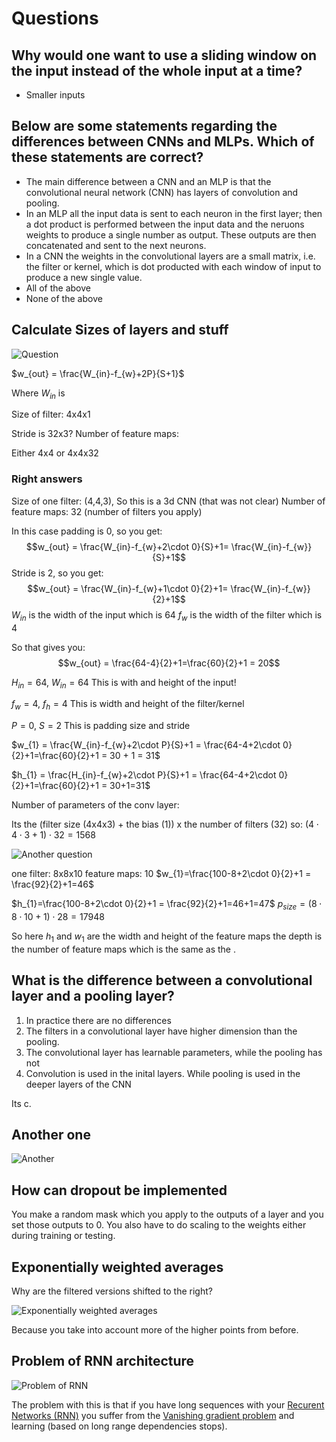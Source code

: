# Questions 

## Why would one want to use a sliding window on the input instead of the whole input at a time?  

- Smaller inputs

## Below are some statements regarding the differences between CNNs and MLPs. Which of these statements are correct?  

- The main difference between a CNN and an MLP is that the convolutional neural network (CNN) has layers of convolution and pooling.  
- In an MLP all the input data is sent to each neuron in the first layer; then a dot product is performed between the input data and the neruons weights to produce a single number as output. These outputs are then concatenated and sent to the next neurons.  
- In a CNN the weights in the convolutional layers are a small matrix, i.e. the filter or kernel, which is dot producted with each window of input to produce a new single value.  
- All of the above  
- None of the above

## Calculate Sizes of layers and stuff

![Question](Pasted%20image%2020220609200810.png)


$w_{out} = \frac{W_{in}-f_{w}+2P}{S+1}$

Where $W_{in}$ is 


Size of filter: 4x4x1

Stride is 32x3?
Number of feature maps: 

Either 4x4 or 4x4x32

### Right answers 

Size of one filter: (4,4,3), So this is a 3d CNN (that was not clear)
Number of feature maps: 32 (number of filters you apply)


In this case padding is 0, so you get: $$w_{out} = \frac{W_{in}-f_{w}+2\cdot 0}{S}+1= \frac{W_{in}-f_{w}}{S}+1$$ 
Stride is 2, so you get: $$w_{out} = \frac{W_{in}-f_{w}+1\cdot 0}{2}+1= \frac{W_{in}-f_{w}}{2}+1$$
$W_{in}$ is the width of the input which is 64
$f_w$ is the width of the filter which is 4

So that gives you: $$w_{out} = \frac{64-4}{2}+1=\frac{60}{2}+1 = 20$$

$H_{in}=64,~W_{in}  = 64$   This is with and height of the input!

$f_{w} = 4,~f_{h}=4$   This is width and height of the filter/kernel

$P=0,~S=2$   This is padding size and stride 


$w_{1} = \frac{W_{in}-f_{w}+2\cdot P}{S}+1 = \frac{64-4+2\cdot 0}{2}+1=\frac{60}{2}+1 = 30 + 1 = 31$ 

$h_{1} = \frac{H_{in}-f_{w}+2\cdot P}{S}+1 = \frac{64-4+2\cdot 0}{2}+1=\frac{60}{2}+1 = 30+1=31$ 


Number of parameters of the conv layer:

Its the (filter size (4x4x3) + the bias (1)) x the number of filters (32) so: $(4\cdot 4 \cdot 3 + 1) \cdot 32 = 1568$



![Another question](Pasted%20image%2020220609231020.png)

one filter: 8x8x10
feature maps: 10
$w_{1}=\frac{100-8+2\cdot 0}{2}+1 = \frac{92}{2}+1=46$

$h_{1}=\frac{100-8+2\cdot 0}{2}+1 = \frac{92}{2}+1=46+1=47$
$p_{size}=(8\cdot 8 \cdot 10 + 1) \cdot 28 =17948$

So here $h_1$ and $w_1$ are the width and height of the feature maps the depth is the number of feature maps which is the same as the . 


## What is the difference between a convolutional layer and a pooling layer?

1. In practice there are no differences
2. The filters in a convolutional layer have higher dimension than the pooling. 
3. The convolutional layer has learnable parameters, while the pooling has not
4. Convolution is used in the inital layers. While pooling is used in the deeper layers of the CNN

Its c.

## Another one
![Another ](Pasted%20image%2020220610150201.png)


## How can dropout be implemented 

You make a random mask which you apply to the outputs of a layer and you set those outputs to 0. You also have to do scaling to the weights either during training or testing.


## Exponentially weighted averages

Why are the filtered versions shifted to the right?

![Exponentially weighted averages](Pasted%20image%2020220611174051.png)

Because you take into account more of the higher points from before.  


## Problem of RNN architecture

![Problem of RNN](Pasted%20image%2020220612005128.png)

The problem with this is that if you have long sequences with your [Recurent Networks (RNN)](Recurent%20Networks%20(RNN).md) you suffer from the [Vanishing gradient problem](Vanishing%20gradient%20problem.md) and learning (based on long range dependencies stops). 
